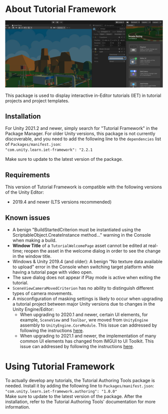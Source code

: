 # About Tutorial Framework

![](images/hero.png)

This package is used to display interactive in-Editor tutorials (IET) in tutorial projects and project templates.

## Installation

For Unity 2021.2 and newer, simply search for "Tutorial Framework" in the Package Manager. For older Unity versions, this package is not currently discoverable,
and you need to add the following line to the `dependencies` list of `Packages/manifest.json`:  
`"com.unity.learn.iet-framework": "2.2.1`

Make sure to update to the latest version of the package.

## Requirements

This version of Tutorial Framework is compatible with the following versions of the Unity Editor:

* 2019.4 and newer (LTS versions recommended)

## Known issues
- A benign "BuildStartedCriterion must be instantiated using the ScriptableObject.CreateInstance method..." warning in the Console when making a build.
- **Window Title** of a `TutorialWelcomePage` asset cannot be edited at real-time; reopen the asset in the welcome dialog in order to see the change in the window title.
- Windows & Unity 2019.4 (and older): A benign "No texture data available to upload" error in the Console when switching target platform while having a tutorial page with video open.
- The save dialog does not appear if Play mode is active when exiting the tutorial.
- `SceneViewCameraMovedCriterion` has no ability to distinguish different types of camera movements.
- A misconfiguration of masking settings is likely to occur when upgrading a tutorial project between major Unity versions due to changes in the Unity Engine/Editor:
  - When upgrading to 2020.1 and newer, certain UI elements, for example, `SceneView` and `Toolbar`, wre moved from `UnityEngine` assembly to `UnityEngine.CoreModule`.
    This issue can addressed by following the instructions [here](framework-documentation.md#assembly-differences-between-unity-versions).
  - When upgrading to 2021.1 and newer, the implementation of many common UI elements has changed from IMGUI to UI Toolkit.
    This issue can addressed by following the instructions [here](framework-documentation.md#ui-implementation-differences-between-unity-versions).

# Using Tutorial Framework
To actually develop any tutorials, the Tutorial Authoring Tools package is needed. Install it by adding the following line to `Packages/manifest.json`:  
`"com.unity.learn.iet-framework.authoring": "1.0.0"`  
Make sure to update to the latest version of the package. After the installation, refer to the Tutorial Authoring Tools' documentation for more information.
